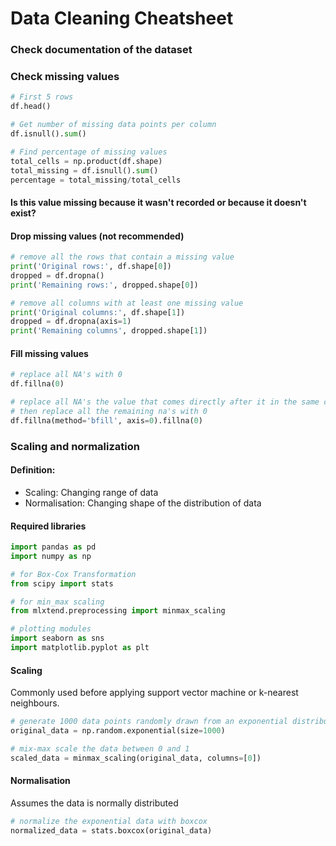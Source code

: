 # Data Cleaning Cheatsheet

### Check documentation of the dataset
### Check missing values


```python
# First 5 rows
df.head()

# Get number of missing data points per column
df.isnull().sum()

# Find percentage of missing values
total_cells = np.product(df.shape)
total_missing = df.isnull().sum()
percentage = total_missing/total_cells
```
#### Is this value missing because it wasn't recorded or because it doesn't exist?

#### Drop missing values (not recommended)
```python
# remove all the rows that contain a missing value
print('Original rows:', df.shape[0])
dropped = df.dropna()
print('Remaining rows:', dropped.shape[0])

# remove all columns with at least one missing value
print('Original columns:', df.shape[1])
dropped = df.dropna(axis=1)
print('Remaining columns', dropped.shape[1])
```

#### Fill missing values

```python
# replace all NA's with 0
df.fillna(0)

# replace all NA's the value that comes directly after it in the same column, 
# then replace all the remaining na's with 0
df.fillna(method='bfill', axis=0).fillna(0)
```

### Scaling and normalization
#### Definition: 
- Scaling: Changing range of data
- Normalisation: Changing shape of the distribution of data

#### Required libraries

```python
import pandas as pd
import numpy as np

# for Box-Cox Transformation
from scipy import stats

# for min_max scaling
from mlxtend.preprocessing import minmax_scaling

# plotting modules
import seaborn as sns
import matplotlib.pyplot as plt
```

#### Scaling
Commonly used before applying support vector machine or k-nearest neighbours. 

```python
# generate 1000 data points randomly drawn from an exponential distribution
original_data = np.random.exponential(size=1000)

# mix-max scale the data between 0 and 1
scaled_data = minmax_scaling(original_data, columns=[0])
```

#### Normalisation
Assumes the data is normally distributed

```python
# normalize the exponential data with boxcox
normalized_data = stats.boxcox(original_data)
```
